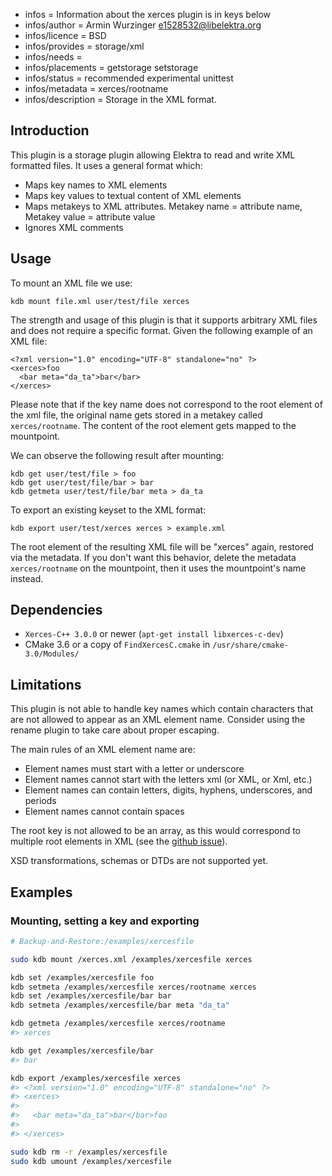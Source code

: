 - infos = Information about the xerces plugin is in keys below
- infos/author = Armin Wurzinger <e1528532@libelektra.org>
- infos/licence = BSD
- infos/provides = storage/xml
- infos/needs =
- infos/placements = getstorage setstorage
- infos/status = recommended experimental unittest
- infos/metadata = xerces/rootname
- infos/description = Storage in the XML format.

## Introduction

This plugin is a storage plugin allowing Elektra to read and write XML
formatted files. It uses a general format which:

- Maps key names to XML elements
- Maps key values to textual content of XML elements
- Maps metakeys to XML attributes. Metakey name = attribute name, Metakey value
 	= attribute value
- Ignores XML comments

## Usage

To mount an XML file we use:

	kdb mount file.xml user/test/file xerces

The strength and usage of this plugin is that it supports arbitrary XML files and
does not require a specific format. Given the following example of an XML file:

	<?xml version="1.0" encoding="UTF-8" standalone="no" ?>
	<xerces>foo
	  <bar meta="da_ta">bar</bar>
	</xerces>

Please note that if the key name does not correspond to the root element of the xml
file, the original name gets stored in a metakey called `xerces/rootname`. The content
of the root element gets mapped to the mountpoint.

We can observe the following result after mounting:

	kdb get user/test/file > foo
	kdb get user/test/file/bar > bar
	kdb getmeta user/test/file/bar meta > da_ta

To export an existing keyset to the XML format:

	kdb export user/test/xerces xerces > example.xml

The root element of the resulting XML file will be "xerces" again, restored via the
metadata. If you don't want this behavior, delete the metadata `xerces/rootname` on
the mountpoint, then it uses the mountpoint's name instead.

## Dependencies

- `Xerces-C++ 3.0.0` or newer (`apt-get install libxerces-c-dev`)
- CMake 3.6 or a copy of `FindXercesC.cmake` in
  `/usr/share/cmake-3.0/Modules/`

## Limitations

This plugin is not able to handle key names which contain characters that are not
allowed to appear as an XML element name. Consider using the rename plugin to
take care about proper escaping.

The main rules of an XML element name are:
- Element names must start with a letter or underscore
- Element names cannot start with the letters xml (or XML, or Xml, etc.)
- Element names can contain letters, digits, hyphens, underscores, and periods
- Element names cannot contain spaces

The root key is not allowed to be an array, as this would correspond to multiple
root elements in XML (see the
[github issue](https://github.com/ElektraInitiative/libelektra/issues/1451)).

XSD transformations, schemas or DTDs are not supported yet.

## Examples

### Mounting, setting a key and exporting

```sh
# Backup-and-Restore:/examples/xercesfile

sudo kdb mount /xerces.xml /examples/xercesfile xerces

kdb set /examples/xercesfile foo
kdb setmeta /examples/xercesfile xerces/rootname xerces
kdb set /examples/xercesfile/bar bar
kdb setmeta /examples/xercesfile/bar meta "da_ta"

kdb getmeta /examples/xercesfile xerces/rootname
#> xerces

kdb get /examples/xercesfile/bar
#> bar

kdb export /examples/xercesfile xerces
#> <?xml version="1.0" encoding="UTF-8" standalone="no" ?>
#> <xerces>
#>
#>   <bar meta="da_ta">bar</bar>foo
#>
#> </xerces>

sudo kdb rm -r /examples/xercesfile
sudo kdb umount /examples/xercesfile
```
